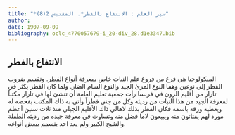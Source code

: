 ```yaml
---
title: "*سير العلم : الانتفاع بالفطر*. المقتبس 2(8)"
author: 
date: 1907-09-09
bibliography: oclc_4770057679-i_20-div_28.d1e3347.bib
---
```




##  الانتفاع بالفطر 


 الميكولوجيا هي فرع من فروع علم النبات خاص بمعرفة أنواع الفطر. وتقسم ضروب الفطر إلى نوعين وهما النوع المرئ الجيد والنوع السام الضار. ولما كان الفطر يكثر في تارار من أقليم الرون في فرنسا رأت جمعية تعليم العامة أن تنشئ لها في تارار مكتباً لمعرفة الجيد من هذا النبات من رديئه وكل من جنى فطراً وأتى به ذاك المكتب بفحصه له ويعطيه ورقة باسمه فكان الفطر بذلك لاهالي ذاك الأقليم الجبلي منذ  ثلاث  سنين أعظم مورد لهم يقتاتون منه ويبيعون لاما فضل منه وتساوت في معرفة جيده من رديئه الطفلة والشيخ الكبير ولم يعد  احد  يتسمم ببعض أنواعه. 
